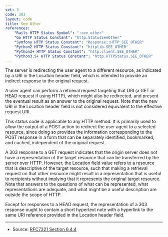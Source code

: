 ```yaml
---
set: 3
code: 303
layout: code
title: See Other
references:
    "Rails HTTP Status Symbol": ":see_other"
    "Go HTTP Status Constant": "http.StatusSeeOther"
    "Symfony HTTP Status Constant": "Response::HTTP_SEE_OTHER"
    "Python2 HTTP Status Constant": "httplib.SEE_OTHER"
    "Python3+ HTTP Status Constant": "http.client.SEE_OTHER"
    "Python3.5+ HTTP Status Constant": "http.HTTPStatus.SEE_OTHER"
---
```


The server is redirecting the user agent to a different resource, as
indicated by a URI in the Location header field, which is intended to
provide an indirect response to the original request.

A user agent can perform a retrieval request targeting that URI (a GET
or HEAD request if using HTTP), which might also be redirected, and
present the eventual result as an answer to the original request. Note
that the new URI in the Location header field is not considered
equivalent to the effective request URI.

This status code is applicable to any HTTP method. It is primarily used
to allow the output of a POST action to redirect the user agent to a
selected resource, since doing so provides the information corresponding
to the POST response in a form that can be separately identified,
bookmarked, and cached, independent of the original request.

A 303 response to a GET request indicates that the origin server does
not have a representation of the target resource that can be transferred
by the server over HTTP. However, the Location field value refers to a
resource that is descriptive of the target resource, such that making a
retrieval request on that other resource might result in a
representation that is useful to recipients without implying that it
represents the original target resource. Note that answers to the
questions of what can be represented, what representations are adequate,
and what might be a useful description are outside the scope of HTTP.

Except for responses to a HEAD request, the representation of a 303
response ought to contain a short hypertext note with a hyperlink to the
same URI reference provided in the Location header field.

---

* Source: [RFC7321 Section 6.4.4][1]

[1]: <http://tools.ietf.org/html/rfc7231#section-6.4.4>
